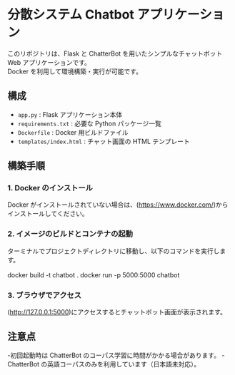 # 分散システム Chatbot アプリケーション

このリポジトリは、Flask と ChatterBot を用いたシンプルなチャットボット Web アプリケーションです。  
Docker を利用して環境構築・実行が可能です。

## 構成

- `app.py` : Flask アプリケーション本体
- `requirements.txt` : 必要な Python パッケージ一覧
- `Dockerfile` : Docker 用ビルドファイル
- `templates/index.html` : チャット画面の HTML テンプレート

## 構築手順

### 1. Docker のインストール
Docker がインストールされていない場合は、(https://www.docker.com/)からインストールしてください。

### 2. イメージのビルドとコンテナの起動
ターミナルでプロジェクトディレクトリに移動し、以下のコマンドを実行します。

docker build -t chatbot .
docker run -p 5000:5000 chatbot
　
### 3. ブラウザでアクセス

(http://127.0.0.1:5000)にアクセスするとチャットボット画面が表示されます。

## 注意点

-初回起動時は ChatterBot のコーパス学習に時間がかかる場合があります。
-ChatterBot の英語コーパスのみを利用しています（日本語未対応）。
